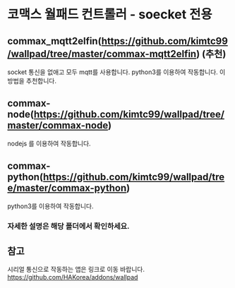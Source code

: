 코맥스 월패드 컨트롤러 - soecket 전용
===============================

commax_mqtt2elfin(https://github.com/kimtc99/wallpad/tree/master/commax-mqtt2elfin) (추천)
-----------------------------------------------------------------------------------------
socket 통신을 없애고 모두 mqtt를 사용합니다. python3를 이용하여 작동합니다.
이 방법을 추천합니다.

commax-node(https://github.com/kimtc99/wallpad/tree/master/commax-node)
-----------------------------------------------------------------------
nodejs 를 이용하여 작동합니다.

commax-python(https://github.com/kimtc99/wallpad/tree/master/commax-python)
--------------------------------------------------------------------------
python3를 이용하여 작동합니다.

### 자세한 설명은 해당 폴더에서 확인하세요.

참고
---
시리얼 통신으로 작동하는 앱은 링크로 이동 바랍니다.
https://github.com/HAKorea/addons/wallpad
